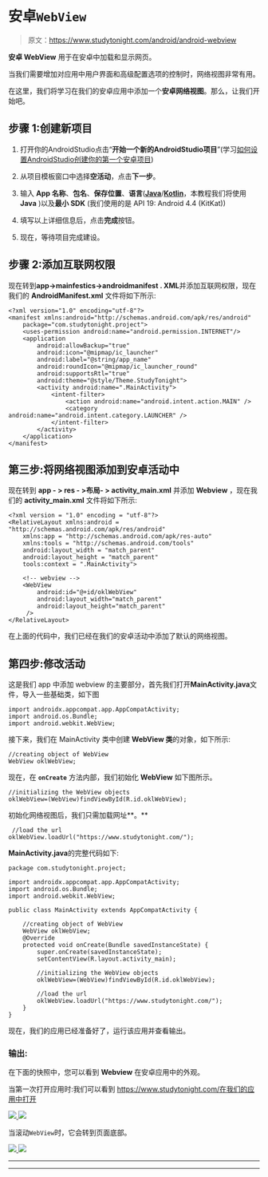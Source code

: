 # 安卓`WebView`

> 原文：<https://www.studytonight.com/android/android-webview>

**安卓 WebView** 用于在安卓中加载和显示网页。

当我们需要增加对应用中用户界面和高级配置选项的控制时，网络视图非常有用。

在这里，我们将学习在我们的安卓应用中添加一个**安卓网络视图**。那么，让我们开始吧。

## 步骤 1:创建新项目

1.  打开你的AndroidStudio点击“**开始一个新的AndroidStudio项目**”(学习[如何设置AndroidStudio](https://www.studytonight.com/android/setup-android-dev-env)[创建你的第一个安卓项目](https://www.studytonight.com/android/first-android-application))

2.  从项目模板窗口中选择**空活动**，点击**下一步**。

3.  输入 **App 名称**、**包名**、**保存位置**、**语言**([**Java**](https://www.studytonight.com/java/)/[**Kotlin**](https://www.studytonight.com/kotlin)，本教程我们将使用 **Java** )以及**最小 SDK** (我们使用的是 API 19: Android 4.4 (KitKat))

4.  填写以上详细信息后，点击**完成**按钮。

5.  现在，等待项目完成建设。

## 步骤 2:添加互联网权限

现在转到**app->mainfestics->androidmanifest . XML**并添加互联网权限，现在我们的 **AndroidManifest.xml** 文件将如下所示:

```
<?xml version="1.0" encoding="utf-8"?>
<manifest xmlns:android="http://schemas.android.com/apk/res/android"
    package="com.studytonight.project">
    <uses-permission android:name="android.permission.INTERNET"/>
    <application
        android:allowBackup="true"
        android:icon="@mipmap/ic_launcher"
        android:label="@string/app_name"
        android:roundIcon="@mipmap/ic_launcher_round"
        android:supportsRtl="true"
        android:theme="@style/Theme.StudyTonight">
        <activity android:name=".MainActivity">
            <intent-filter>
                <action android:name="android.intent.action.MAIN" />
                <category android:name="android.intent.category.LAUNCHER" />
            </intent-filter>
        </activity>
    </application>
</manifest>
```

## 第三步:将**网络视图**添加到安卓活动中

现在转到 **app - > res - >布局- > activity_main.xml** 并添加 **Webview** ，现在我们的 **activity_main.xml** 文件将如下所示:

```
<?xml version = "1.0" encoding = "utf-8"?>
<RelativeLayout xmlns:android = "http://schemas.android.com/apk/res/android"
    xmlns:app = "http://schemas.android.com/apk/res-auto"
    xmlns:tools = "http://schemas.android.com/tools"
    android:layout_width = "match_parent"
    android:layout_height = "match_parent"
    tools:context = ".MainActivity">

    <!-- webview -->
    <WebView
        android:id="@+id/oklWebView"
        android:layout_width="match_parent"
        android:layout_height="match_parent"
     />
</RelativeLayout>
```

在上面的代码中，我们已经在我们的安卓活动中添加了默认的网络视图。

## 第四步:修改活动

这是我们 app 中添加 webview 的主要部分，首先我们打开**MainActivity.java**文件，导入一些基础类，如下图

```
import androidx.appcompat.app.AppCompatActivity;
import android.os.Bundle;
import android.webkit.WebView;
```

接下来，我们在 MainActivity 类中创建 **WebView 类**的对象，如下所示:

```
//creating object of WebView
WebView oklWebView;
```

现在，在 **`onCreate`** 方法内部，我们初始化 **WebView** 如下图所示。

```
//initializing the WebView objects
oklWebView=(WebView)findViewById(R.id.oklWebView);
```

初始化网络视图后，我们只需加载网址**。**

```
 //load the url
oklWebView.loadUrl("https://www.studytonight.com/");
```

**MainActivity.java**的完整代码如下:

```
package com.studytonight.project;

import androidx.appcompat.app.AppCompatActivity;
import android.os.Bundle;
import android.webkit.WebView;

public class MainActivity extends AppCompatActivity {

    //creating object of WebView
    WebView oklWebView;
    @Override
    protected void onCreate(Bundle savedInstanceState) {
        super.onCreate(savedInstanceState);
        setContentView(R.layout.activity_main);

        //initializing the WebView objects
        oklWebView=(WebView)findViewById(R.id.oklWebView);

        //load the url
        oklWebView.loadUrl("https://www.studytonight.com/");
    }
}
```

现在，我们的应用已经准备好了，运行该应用并查看输出。

### 输出:

在下面的快照中，您可以看到 **Webview** 在安卓应用中的外观。

当第一次打开应用时:我们可以看到 https://www.studytonight.com/在我们的应用中打开

[![](img/9fcf5fa92f45a6387f6d3e08fc4bfc82.png) ](https://s3.ap-south-1.amazonaws.com/s3.studytonight.com/tutorials/uploads/pictures/1626434450-76979.png) [ ![](img/6bd486a9e67abb511d7a1c0e451230a6.png)](https://s3.ap-south-1.amazonaws.com/s3.studytonight.com/tutorials/uploads/pictures/1626434450-76979.png)

当滚动`WebView`时，它会转到页面底部。

[![](img/9fcf5fa92f45a6387f6d3e08fc4bfc82.png) ![](img/34bf4aa19ca8cb3748000f0865b4a806.png)](https://s3.ap-south-1.amazonaws.com/s3.studytonight.com/tutorials/uploads/pictures/1626434763-76979.png)

* * *

* * *